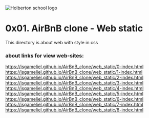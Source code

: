 ![Holberton school logo](https://storage.googleapis.com/www-paredro-com/uploads/2019/03/El-logo-de-Airbnb-es-el-si%CC%81mbolo-de-la-gente-lugares-amor-y-un-22A22.jpg)
# 0x01. AirBnB clone - Web static
This directory is about web with style in css
### about links for view web-sites:
https://isgameliel.github.io/AirBnB_clone/web_static/0-index.html <br>
https://isgameliel.github.io/AirBnB_clone/web_static/1-index.html<br>
https://isgameliel.github.io/AirBnB_clone/web_static/2-index.html<br>
https://isgameliel.github.io/AirBnB_clone/web_static/3-index.html<br>
https://isgameliel.github.io/AirBnB_clone/web_static/4-index.html<br>
https://isgameliel.github.io/AirBnB_clone/web_static/5-index.html<br>
https://isgameliel.github.io/AirBnB_clone/web_static/6-index.html<br>
https://isgameliel.github.io/AirBnB_clone/web_static/7-index.html<br>
https://isgameliel.github.io/AirBnB_clone/web_static/8-index.html<br>

